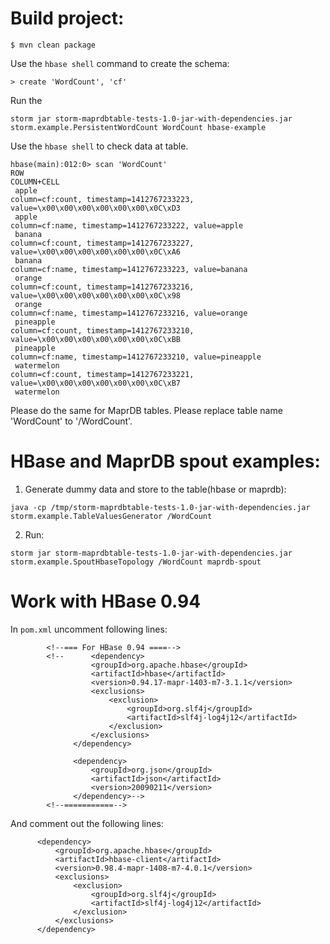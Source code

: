 Build project:
========================
```
$ mvn clean package
```

Use the `hbase shell` command to create the schema:
```
> create 'WordCount', 'cf'
```

Run the 
```
storm jar storm-maprdbtable-tests-1.0-jar-with-dependencies.jar storm.example.PersistentWordCount WordCount hbase-example
```

Use the `hbase shell` to check data at table.

```
hbase(main):012:0> scan 'WordCount'
ROW                                                                  COLUMN+CELL
 apple                                                               column=cf:count, timestamp=1412767233223, value=\x00\x00\x00\x00\x00\x00\x0C\xD3
 apple                                                               column=cf:name, timestamp=1412767233222, value=apple
 banana                                                              column=cf:count, timestamp=1412767233227, value=\x00\x00\x00\x00\x00\x00\x0C\xA6
 banana                                                              column=cf:name, timestamp=1412767233223, value=banana
 orange                                                              column=cf:count, timestamp=1412767233216, value=\x00\x00\x00\x00\x00\x00\x0C\x98
 orange                                                              column=cf:name, timestamp=1412767233216, value=orange
 pineapple                                                           column=cf:count, timestamp=1412767233210, value=\x00\x00\x00\x00\x00\x00\x0C\xBB
 pineapple                                                           column=cf:name, timestamp=1412767233210, value=pineapple
 watermelon                                                          column=cf:count, timestamp=1412767233221, value=\x00\x00\x00\x00\x00\x00\x0C\xB7
 watermelon
 ```
 Please do the same for MaprDB tables. Please replace table name 'WordCount' to '/WordCount'.
 
 
 HBase and MaprDB spout examples:
 ==========================================

 1. Generate dummy data and store to the table(hbase or maprdb):
 ```
 java -cp /tmp/storm-maprdbtable-tests-1.0-jar-with-dependencies.jar storm.example.TableValuesGenerator /WordCount
 ```
 
 2. Run:
 ```
 storm jar storm-maprdbtable-tests-1.0-jar-with-dependencies.jar storm.example.SpoutHbaseTopology /WordCount maprdb-spout
 ```

Work with HBase 0.94
=====================

In `pom.xml` uncomment following lines:
```
        <!--=== For HBase 0.94 ====-->
        <!--      <dependency>
                  <groupId>org.apache.hbase</groupId>
                  <artifactId>hbase</artifactId>
                  <version>0.94.17-mapr-1403-m7-3.1.1</version>
                  <exclusions>
                      <exclusion>
                          <groupId>org.slf4j</groupId>
                          <artifactId>slf4j-log4j12</artifactId>
                      </exclusion>
                  </exclusions>
              </dependency>
        
              <dependency>
                  <groupId>org.json</groupId>
                  <artifactId>json</artifactId>
                  <version>20090211</version>
              </dependency>-->
        <!--===========-->
```

And comment out the following lines:
```
      <dependency>
          <groupId>org.apache.hbase</groupId>
          <artifactId>hbase-client</artifactId>
          <version>0.98.4-mapr-1408-m7-4.0.1</version>
          <exclusions>
              <exclusion>
                  <groupId>org.slf4j</groupId>
                  <artifactId>slf4j-log4j12</artifactId>
              </exclusion>
          </exclusions>
      </dependency>
```

